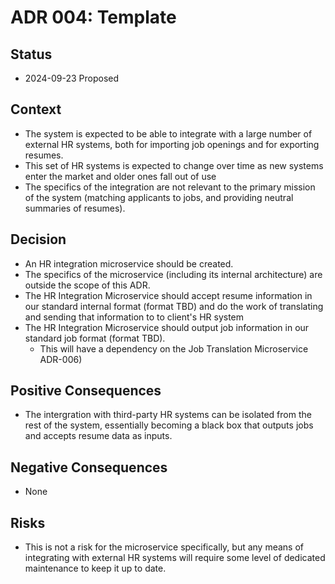 # ADR 004: Template

## Status

- 2024-09-23 Proposed

## Context

- The system is expected to be able to integrate with a large number of external HR systems, both for importing job openings and for exporting resumes.
- This set of HR systems is expected to change over time as new systems enter the market and older ones fall out of use
- The specifics of the integration are not relevant to the primary mission of the system (matching applicants to jobs, and providing neutral summaries of resumes).

## Decision

- An HR integration microservice should be created.
- The specifics of the microservice (including its internal architecture) are outside the scope of this ADR.
- The HR Integration Microservice should accept resume information in our standard internal format (format TBD) and do the work of translating and sending that information to to client's HR system
- The HR Integration Microservice should output job information in our standard job format (format TBD).
  - This will have a dependency on the Job Translation Microservice ADR-006)

## Positive Consequences

- The intergration with third-party HR systems can be isolated from the rest of the system, essentially becoming a black box that outputs jobs and accepts resume data as inputs.

## Negative Consequences

- None

## Risks

- This is not a risk for the microservice specifically, but any means of integrating with external HR systems will require some level of dedicated maintenance to keep it up to date.
